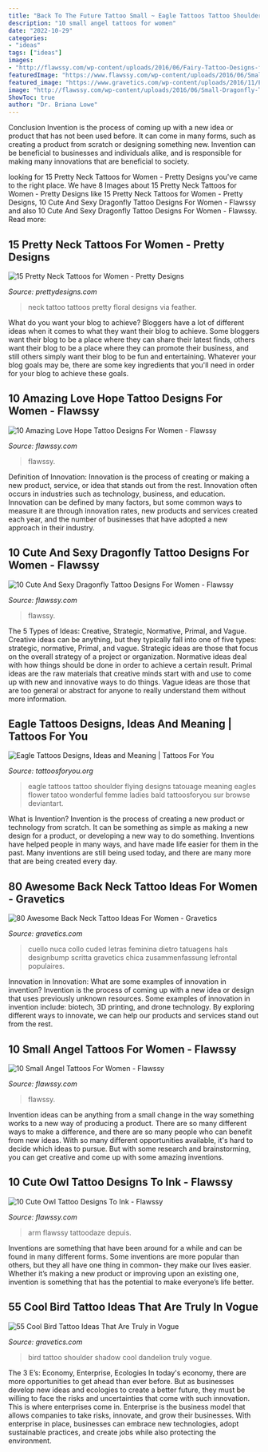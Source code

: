 ```yaml
---
title: "Back To The Future Tattoo Small ~ Eagle Tattoos Tattoo Shoulder Flying Designs Tatouage Meaning Eagles Flower Tatoo Wonderful Femme Ladies Bald Tattoosforyou Sur Browse Deviantart"
description: "10 small angel tattoos for women"
date: "2022-10-29"
categories:
- "ideas"
tags: ["ideas"]
images:
- "http://flawssy.com/wp-content/uploads/2016/06/Fairy-Tattoo-Designs-for-Women-3.jpg"
featuredImage: "https://www.flawssy.com/wp-content/uploads/2016/06/Small-Owl-Tattoo-Designs.jpg"
featured_image: "https://www.gravetics.com/wp-content/uploads/2016/11/Font-Tattoo-on-neck.jpg"
image: "http://flawssy.com/wp-content/uploads/2016/06/Small-Dragonfly-Tattoo-Designs.jpg"
ShowToc: true
author: "Dr. Briana Lowe"
---
```



Conclusion
Invention is the process of coming up with a new idea or product that has not been used before. It can come in many forms, such as creating a product from scratch or designing something new. Invention can be beneficial to businesses and individuals alike, and is responsible for making many innovations that are beneficial to society.

	

		
looking for 15 Pretty Neck Tattoos for Women - Pretty Designs you've came to the right place. We have 8 Images about 15 Pretty Neck Tattoos for Women - Pretty Designs like 15 Pretty Neck Tattoos for Women - Pretty Designs, 10 Cute And Sexy Dragonfly Tattoo Designs For Women - Flawssy and also 10 Cute And Sexy Dragonfly Tattoo Designs For Women - Flawssy. Read more:
		
    
## 15 Pretty Neck Tattoos For Women - Pretty Designs

<img loading=lazy src="http://www.prettydesigns.com/wp-content/uploads/2014/11/Floral-Neck-Tattoo.jpg" onerror="this.onerror=null;this.src='https://tse1.mm.bing.net/th?id=OIP.AR_UerGCYqqWhoVZhGmssgHaJ3&amp;pid=15.1';" alt="15 Pretty Neck Tattoos for Women - Pretty Designs">

_Source: prettydesigns.com_

>neck tattoo tattoos pretty floral designs via feather. 

	

What do you want your blog to achieve?
Bloggers have a lot of different ideas when it comes to what they want their blog to achieve. Some bloggers want their blog to be a place where they can share their latest finds, others want their blog to be a place where they can promote their business, and still others simply want their blog to be fun and entertaining. Whatever your blog goals may be, there are some key ingredients that you'll need in order for your blog to achieve these goals.

    
## 10 Amazing Love Hope Tattoo Designs For Women - Flawssy

<img loading=lazy src="https://www.flawssy.com/wp-content/uploads/2016/06/hape-tattoos-for-womens.jpg" onerror="this.onerror=null;this.src='https://tse4.mm.bing.net/th?id=OIP.d8dsEDJK_w2UpeZ_DHEFGwHaJ7&amp;pid=15.1';" alt="10 Amazing Love Hope Tattoo Designs For Women - Flawssy">

_Source: flawssy.com_

>flawssy. 

	

Definition of Innovation:
Innovation is the process of creating or making a new product, service, or idea that stands out from the rest. Innovation often occurs in industries such as technology, business, and education. Innovation can be defined by many factors, but some common ways to measure it are through innovation rates, new products and services created each year, and the number of businesses that have adopted a new approach in their industry.

    
## 10 Cute And Sexy Dragonfly Tattoo Designs For Women - Flawssy

<img loading=lazy src="http://flawssy.com/wp-content/uploads/2016/06/Small-Dragonfly-Tattoo-Designs.jpg" onerror="this.onerror=null;this.src='https://tse3.mm.bing.net/th?id=OIP.EGgwzAuPPKay3-hDMlHtwwHaJ6&amp;pid=15.1';" alt="10 Cute And Sexy Dragonfly Tattoo Designs For Women - Flawssy">

_Source: flawssy.com_

>flawssy. 

	

The 5 Types of Ideas: Creative, Strategic, Normative, Primal, and Vague.
Creative ideas can be anything, but they typically fall into one of five types: strategic, normative, Primal, and vague. 
Strategic ideas are those that focus on the overall strategy of a project or organization. Normative ideas deal with how things should be done in order to achieve a certain result. Primal ideas are the raw materials that creative minds start with and use to come up with new and innovative ways to do things. Vague ideas are those that are too general or abstract for anyone to really understand them without more information.

    
## Eagle Tattoos Designs, Ideas And Meaning | Tattoos For You

<img loading=lazy src="http://www.tattoosforyou.org/wp-content/uploads/2013/09/Eagle-Tattoo-Design-768x1024.jpg" onerror="this.onerror=null;this.src='https://tse4.mm.bing.net/th?id=OIP.8j-aFnoaw3_TVuKwSBr17AHaJ4&amp;pid=15.1';" alt="Eagle Tattoos Designs, Ideas and Meaning | Tattoos For You">

_Source: tattoosforyou.org_

>eagle tattoos tattoo shoulder flying designs tatouage meaning eagles flower tatoo wonderful femme ladies bald tattoosforyou sur browse deviantart. 

	

What is Invention?
Invention is the process of creating a new product or technology from scratch. It can be something as simple as making a new design for a product, or developing a new way to do something. Inventions have helped people in many ways, and have made life easier for them in the past. Many inventions are still being used today, and there are many more that are being created every day.

    
## 80 Awesome Back Neck Tattoo Ideas For Women - Gravetics

<img loading=lazy src="https://www.gravetics.com/wp-content/uploads/2016/11/Font-Tattoo-on-neck.jpg" onerror="this.onerror=null;this.src='https://tse2.mm.bing.net/th?id=OIP.gjuXliGaqgEb4NMZhWM0GAHaLl&amp;pid=15.1';" alt="80 Awesome Back Neck Tattoo Ideas For Women - Gravetics">

_Source: gravetics.com_

>cuello nuca collo cuded letras feminina dietro tatuagens hals designbump scritta gravetics chica zusammenfassung lefrontal populaires. 

	

Innovation in Innovation: What are some examples of innovation in invention?
Invention is the process of coming up with a new idea or design that uses previously unknown resources. Some examples of innovation in invention include: biotech, 3D printing, and drone technology. By exploring different ways to innovate, we can help our products and services stand out from the rest.

    
## 10 Small Angel Tattoos For Women - Flawssy

<img loading=lazy src="http://flawssy.com/wp-content/uploads/2016/06/Fairy-Tattoo-Designs-for-Women-3.jpg" onerror="this.onerror=null;this.src='https://tse1.mm.bing.net/th?id=OIP.16_RLxCL1_WdJzZgz-VM0QHaLw&amp;pid=15.1';" alt="10 Small Angel Tattoos For Women - Flawssy">

_Source: flawssy.com_

>flawssy. 

	

Invention ideas can be anything from a small change in the way something works to a new way of producing a product. There are so many different ways to make a difference, and there are so many people who can benefit from new ideas. With so many different opportunities available, it's hard to decide which ideas to pursue. But with some research and brainstorming, you can get creative and come up with some amazing inventions.

    
## 10 Cute Owl Tattoo Designs To Ink - Flawssy

<img loading=lazy src="https://www.flawssy.com/wp-content/uploads/2016/06/Small-Owl-Tattoo-Designs.jpg" onerror="this.onerror=null;this.src='https://tse4.mm.bing.net/th?id=OIP.FGU_Xeho7diCw1woC4VWkgHaJ4&amp;pid=15.1';" alt="10 Cute Owl Tattoo Designs To Ink - Flawssy">

_Source: flawssy.com_

>arm flawssy tattoodaze depuis. 

	

Inventions are something that have been around for a while and can be found in many different forms. Some inventions are more popular than others, but they all have one thing in common- they make our lives easier. Whether it’s making a new product or improving upon an existing one, invention is something that has the potential to make everyone’s life better.

    
## 55 Cool Bird Tattoo Ideas That Are Truly In Vogue

<img loading=lazy src="https://www.gravetics.com/wp-content/uploads/2017/07/Dandelion-Shadow-Bird-Design-On-Back-Shoulder.jpg" onerror="this.onerror=null;this.src='https://tse4.mm.bing.net/th?id=OIP.HirqUAFK14F5TPQUHlTD5AHaJ4&amp;pid=15.1';" alt="55 Cool Bird Tattoo Ideas That Are Truly in Vogue">

_Source: gravetics.com_

>bird tattoo shoulder shadow cool dandelion truly vogue. 

	

The 3 E’s: Economy, Enterprise, Ecologies
In today's economy, there are more opportunities to get ahead than ever before. But as businesses develop new ideas and ecologies to create a better future, they must be willing to face the risks and uncertainties that come with such innovation. This is where enterprises come in. Enterprise is the business model that allows companies to take risks, innovate, and grow their businesses. With enterprise in place, businesses can embrace new technologies, adopt sustainable practices, and create jobs while also protecting the environment.

